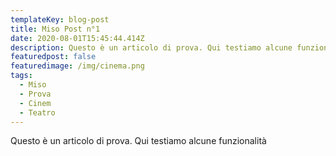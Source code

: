 ```yaml
---
templateKey: blog-post
title: Miso Post n°1
date: 2020-08-01T15:45:44.414Z
description: Questo è un articolo di prova. Qui testiamo alcune funzionalità
featuredpost: false
featuredimage: /img/cinema.png
tags:
  - Miso
  - Prova
  - Cinem
  - Teatro
---
```

Questo è un articolo di prova. Qui testiamo alcune funzionalità